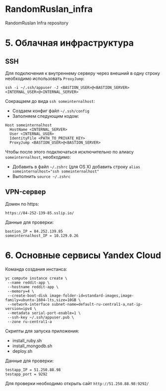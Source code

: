 # RandomRuslan_infra
RandomRuslan Infra repository


# 5. Облачная инфраструктура
## SSH
Для подключения к внутреннему серверу через внешний в одну строку необходимо использовать `ProxyJump`:
```shell
ssh -i ~/.ssh/appuser -J <BASTION_USER>@<BASTION_SERVER> <INTERNAL_USER>@<INTERNAL_SERVER>
```

Сокращаем до вида `ssh someinternalhost`:
 - Создаем конфиг файл `~/.ssh/config`
 - Заполняем следующим кодом:
```shell
Host someinternalhost
  HostName <INTERNAL_SERVER>
  User <INTERNAL_USER>
  IdentityFile <PATH_TO_PRIVATE_KEY>
  ProxyJump <BASTION_USER>@<BASTION_SERVER>
```

Чтобы после этого подключаться исключительно по алиасу `someinternalhost`, необходимо:
 - Добавить в файл `~/.zshrc` (для OS X) добавить строку `alias someinternalhost="ssh someinternalhost"`
 - Выполнить `source ~/.zshrc`

## VPN-сервер

Домен по https:
```shell
https://84-252-139-85.sslip.io/
```

Данные для проверки:
```shell
bastion_IP = 84.252.139.85
someinternalhost_IP = 10.129.0.26
```

# 6. Основные сервисы Yandex Cloud

Команда создания инстанса:
```shell
yc compute instance create \
 --name reddit-app \
 --hostname reddit-app \
 --memory=4 \
 --create-boot-disk image-folder-id=standard-images,image-family=ubuntu-1604-lts,size=10GB \
 --network-interface subnet-name=default-ru-central1-a,nat-ip-version=ipv4 \
 --metadata serial-port-enable=1 \
 --ssh-key ~/.ssh/appuser.pub \
 --zone ru-central1-a
```

Скрипты для запуска приложения:
 - install_ruby.sh
 - install_mongodb.sh
 - deploy.sh

Данные для проверки:
```shell
testapp_IP = 51.250.88.98
testapp_port = 9292
```

Для проверки необходимо открыть сайт `http://51.250.88.98:9292/`
